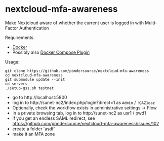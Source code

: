 # nextcloud-mfa-awareness
Make Nextcloud aware of whether the current user is logged in with Multi-Factor Authentication

Requirements:
* [Docker](https://docs.docker.com/engine/install/)
* Possibly also [Docker Compose Plugin](https://github.com/pondersource/nextcloud-mfa-awareness/issues/5)

Usage:
```
git clone https://github.com/pondersource/nextcloud-mfa-awareness
cd nextcloud-mfa-awareness
git submodule update --init
cd servers
./setup-gss.sh testnet
```
* go to http://localhost:5800
* log in to http://sunet-nc2/index.php/login?direct=1 as `Admin` / `!QAZ1qaz`
* Optionally, check the workflow exists in administrative settings -> Flow
* In a private browsing tab, log in to http://sunet-nc2 as usr1 / pwd1
* if you get an endless SAML redirect, see https://github.com/pondersource/nextcloud-mfa-awareness/issues/102
* create a folder 'asdf'
* make it an MFA zone
